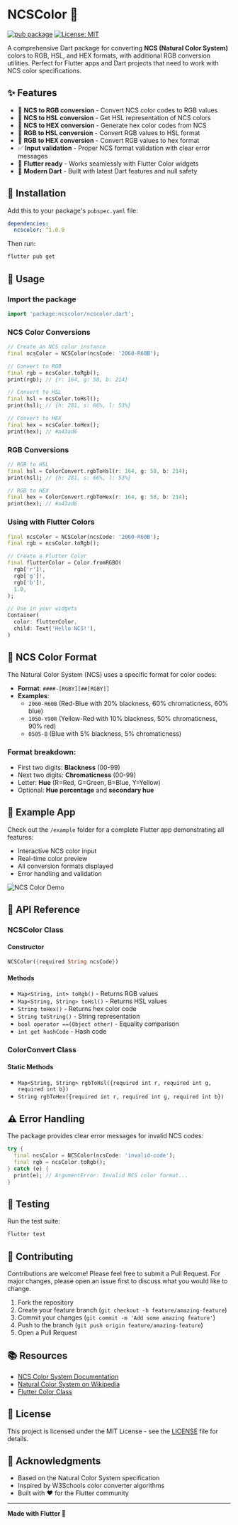 # NCSColor 🎨

[![pub package](https://img.shields.io/pub/v/ncscolor.svg)](https://pub.dev/packages/ncscolor)
[![License: MIT](https://img.shields.io/badge/License-MIT-yellow.svg)](https://opensource.org/licenses/MIT)

A comprehensive Dart package for converting **NCS (Natural Color System)** colors to RGB, HSL, and HEX formats, with additional RGB conversion utilities. Perfect for Flutter apps and Dart projects that need to work with NCS color specifications.

## ✨ Features

- 🎯 **NCS to RGB conversion** - Convert NCS color codes to RGB values
- 🌈 **NCS to HSL conversion** - Get HSL representation of NCS colors
- 🎨 **NCS to HEX conversion** - Generate hex color codes from NCS
- 🔄 **RGB to HSL conversion** - Convert RGB values to HSL format
- 🔄 **RGB to HEX conversion** - Convert RGB values to hex format
- ✅ **Input validation** - Proper NCS format validation with clear error messages
- 📱 **Flutter ready** - Works seamlessly with Flutter Color widgets
- 🚀 **Modern Dart** - Built with latest Dart features and null safety

## 🚀 Installation

Add this to your package's `pubspec.yaml` file:

```yaml
dependencies:
  ncscolor: ^1.0.0
```

Then run:

```bash
flutter pub get
```

## 📖 Usage

### Import the package

```dart
import 'package:ncscolor/ncscolor.dart';
```

### NCS Color Conversions

```dart
// Create an NCS color instance
final ncsColor = NCSColor(ncsCode: '2060-R60B');

// Convert to RGB
final rgb = ncsColor.toRgb();
print(rgb); // {r: 164, g: 58, b: 214}

// Convert to HSL
final hsl = ncsColor.toHsl();
print(hsl); // {h: 281, s: 66%, l: 53%}

// Convert to HEX
final hex = ncsColor.toHex();
print(hex); // #a43ad6
```

### RGB Conversions

```dart
// RGB to HSL
final hsl = ColorConvert.rgbToHsl(r: 164, g: 58, b: 214);
print(hsl); // {h: 281, s: 66%, l: 53%}

// RGB to HEX
final hex = ColorConvert.rgbToHex(r: 164, g: 58, b: 214);
print(hex); // #a43ad6
```

### Using with Flutter Colors

```dart
final ncsColor = NCSColor(ncsCode: '2060-R60B');
final rgb = ncsColor.toRgb();

// Create a Flutter Color
final flutterColor = Color.fromRGBO(
  rgb['r']!,
  rgb['g']!,
  rgb['b']!,
  1.0,
);

// Use in your widgets
Container(
  color: flutterColor,
  child: Text('Hello NCS!'),
)
```

## 🎨 NCS Color Format

The Natural Color System (NCS) uses a specific format for color codes:

- **Format**: `####-[RGBY][##[RGBY]]`
- **Examples**:
  - `2060-R60B` (Red-Blue with 20% blackness, 60% chromaticness, 60% blue)
  - `1050-Y90R` (Yellow-Red with 10% blackness, 50% chromaticness, 90% red)
  - `0505-B` (Blue with 5% blackness, 5% chromaticness)

### Format breakdown:

- First two digits: **Blackness** (00-99)
- Next two digits: **Chromaticness** (00-99)
- Letter: **Hue** (R=Red, G=Green, B=Blue, Y=Yellow)
- Optional: **Hue percentage** and **secondary hue**

## 📱 Example App

Check out the `/example` folder for a complete Flutter app demonstrating all features:

- Interactive NCS color input
- Real-time color preview
- All conversion formats displayed
- Error handling and validation

![NCS Color Demo](images/SimulatorScreenShot.png)

## 🔧 API Reference

### NCSColor Class

#### Constructor

```dart
NCSColor({required String ncsCode})
```

#### Methods

- `Map<String, int> toRgb()` - Returns RGB values
- `Map<String, String> toHsl()` - Returns HSL values
- `String toHex()` - Returns hex color code
- `String toString()` - String representation
- `bool operator ==(Object other)` - Equality comparison
- `int get hashCode` - Hash code

### ColorConvert Class

#### Static Methods

- `Map<String, String> rgbToHsl({required int r, required int g, required int b})`
- `String rgbToHex({required int r, required int g, required int b})`

## ⚠️ Error Handling

The package provides clear error messages for invalid NCS codes:

```dart
try {
  final ncsColor = NCSColor(ncsCode: 'invalid-code');
  final rgb = ncsColor.toRgb();
} catch (e) {
  print(e); // ArgumentError: Invalid NCS color format...
}
```

## 🧪 Testing

Run the test suite:

```bash
flutter test
```

## 🤝 Contributing

Contributions are welcome! Please feel free to submit a Pull Request. For major changes, please open an issue first to discuss what you would like to change.

1. Fork the repository
2. Create your feature branch (`git checkout -b feature/amazing-feature`)
3. Commit your changes (`git commit -m 'Add some amazing feature'`)
4. Push to the branch (`git push origin feature/amazing-feature`)
5. Open a Pull Request

## 📚 Resources

- [NCS Color System Documentation](https://ncscolour.com/)
- [Natural Color System on Wikipedia](https://en.wikipedia.org/wiki/Natural_Color_System)
- [Flutter Color Class](https://api.flutter.dev/flutter/dart-ui/Color-class.html)

## 📄 License

This project is licensed under the MIT License - see the [LICENSE](LICENSE) file for details.

## 🙏 Acknowledgments

- Based on the Natural Color System specification
- Inspired by W3Schools color converter algorithms
- Built with ❤️ for the Flutter community

---

**Made with Flutter 💙**
